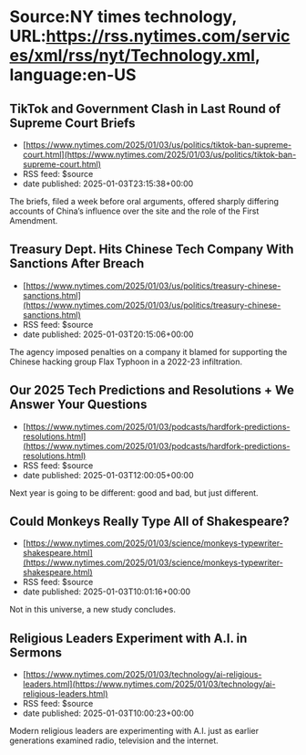 # Source:NY times technology, URL:https://rss.nytimes.com/services/xml/rss/nyt/Technology.xml, language:en-US

## TikTok and Government Clash in Last Round of Supreme Court Briefs
 - [https://www.nytimes.com/2025/01/03/us/politics/tiktok-ban-supreme-court.html](https://www.nytimes.com/2025/01/03/us/politics/tiktok-ban-supreme-court.html)
 - RSS feed: $source
 - date published: 2025-01-03T23:15:38+00:00

The briefs, filed a week before oral arguments, offered sharply differing accounts of China’s influence over the site and the role of the First Amendment.

## Treasury Dept. Hits Chinese Tech Company With Sanctions After Breach
 - [https://www.nytimes.com/2025/01/03/us/politics/treasury-chinese-sanctions.html](https://www.nytimes.com/2025/01/03/us/politics/treasury-chinese-sanctions.html)
 - RSS feed: $source
 - date published: 2025-01-03T20:15:06+00:00

The agency imposed penalties on a company it blamed for supporting the Chinese hacking group Flax Typhoon in a 2022-23 infiltration.

## Our 2025 Tech Predictions and Resolutions + We Answer Your Questions​​
 - [https://www.nytimes.com/2025/01/03/podcasts/hardfork-predictions-resolutions.html](https://www.nytimes.com/2025/01/03/podcasts/hardfork-predictions-resolutions.html)
 - RSS feed: $source
 - date published: 2025-01-03T12:00:05+00:00

Next year is going to be different: good and bad, but just different.

## Could Monkeys Really Type All of Shakespeare?
 - [https://www.nytimes.com/2025/01/03/science/monkeys-typewriter-shakespeare.html](https://www.nytimes.com/2025/01/03/science/monkeys-typewriter-shakespeare.html)
 - RSS feed: $source
 - date published: 2025-01-03T10:01:16+00:00

Not in this universe, a new study concludes.

## Religious Leaders Experiment with A.I. in Sermons
 - [https://www.nytimes.com/2025/01/03/technology/ai-religious-leaders.html](https://www.nytimes.com/2025/01/03/technology/ai-religious-leaders.html)
 - RSS feed: $source
 - date published: 2025-01-03T10:00:23+00:00

Modern religious leaders are experimenting with A.I. just as earlier generations examined radio, television and the internet.

